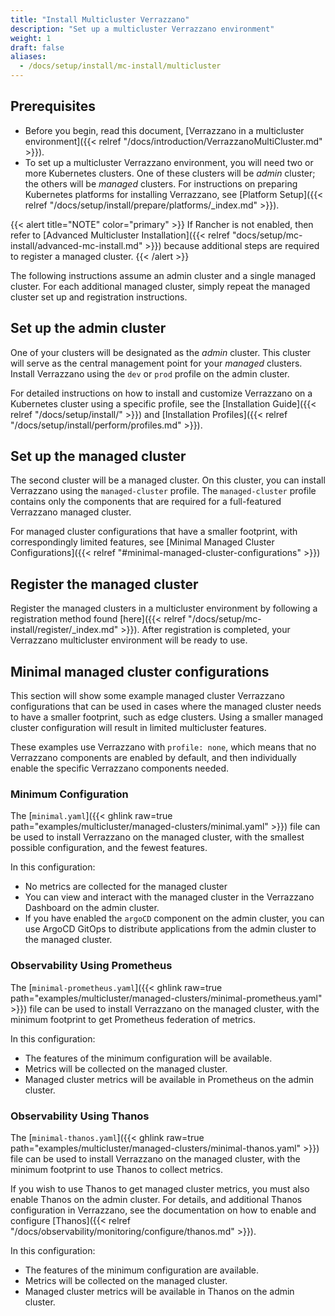 ```yaml
---
title: "Install Multicluster Verrazzano"
description: "Set up a multicluster Verrazzano environment"
weight: 1
draft: false
aliases:
  - /docs/setup/install/mc-install/multicluster
---
```


## Prerequisites

- Before you begin, read this document, [Verrazzano in a multicluster environment]({{< relref "/docs/introduction/VerrazzanoMultiCluster.md" >}}).
- To set up a multicluster Verrazzano environment, you will need two or more Kubernetes clusters. One of these clusters
will be *admin* cluster; the others will be *managed* clusters. For instructions on preparing Kubernetes platforms for installing Verrazzano, see [Platform Setup]({{< relref "/docs/setup/install/prepare/platforms/_index.md" >}}).

{{< alert title="NOTE" color="primary" >}}
If Rancher is not enabled, then refer to [Advanced Multicluster Installation]({{< relref "docs/setup/mc-install/advanced-mc-install.md" >}})
because additional steps are required to register a managed cluster.
{{< /alert >}}

The following instructions assume an admin cluster and a single managed cluster. For each additional managed
cluster, simply repeat the managed cluster set up and registration instructions.

## Set up the admin cluster

One of your clusters will be designated as the *admin* cluster. This cluster will serve as the central management point for your *managed* clusters.
Install Verrazzano using the `dev` or `prod` profile on the admin cluster.

For detailed instructions on how to install and customize Verrazzano on a Kubernetes cluster using a specific profile,
see the [Installation Guide]({{< relref "/docs/setup/install/" >}}) and [Installation Profiles]({{< relref "/docs/setup/install/perform/profiles.md" >}}).

## Set up the managed cluster

The second cluster will be a managed cluster. On this cluster, you can install Verrazzano using the `managed-cluster` profile.
The `managed-cluster` profile contains only the components that are required for a full-featured Verrazzano managed cluster. 

For managed cluster configurations that have a smaller footprint, with correspondingly limited features, see
[Minimal Managed Cluster Configurations]({{< relref "#minimal-managed-cluster-configurations" >}})

## Register the managed cluster

Register the managed clusters in a multicluster environment by following a registration method found [here]({{< relref "/docs/setup/mc-install/register/_index.md" >}}).
After registration is completed, your Verrazzano multicluster environment will be ready to use.

## Minimal managed cluster configurations

This section will show some example managed cluster Verrazzano configurations that can be used in cases where the managed cluster
needs to have a smaller footprint, such as edge clusters. Using a smaller managed cluster configuration will result in
limited multicluster features.

These examples use Verrazzano with `profile: none`, which means that no Verrazzano components are enabled by default, and 
then individually enable the specific Verrazzano components needed.  

### Minimum Configuration

The [`minimal.yaml`]({{< ghlink raw=true path="examples/multicluster/managed-clusters/minimal.yaml" >}})
file can be used to install Verrazzano on the managed cluster, with the smallest possible configuration, and the fewest features.

In this configuration:
- No metrics are collected for the managed cluster
- You can view and interact with the managed cluster in the Verrazzano Dashboard on the admin cluster.
- If you have enabled the `argoCD` component on the admin cluster, you can use ArgoCD GitOps to distribute applications from the admin cluster to the managed cluster.

### Observability Using Prometheus

The [`minimal-prometheus.yaml`]({{< ghlink raw=true path="examples/multicluster/managed-clusters/minimal-prometheus.yaml" >}})
file can be used to install Verrazzano on the managed cluster, with the minimum footprint to get Prometheus federation of metrics.

In this configuration:
- The features of the minimum configuration will be available.
- Metrics will be collected on the managed cluster.
- Managed cluster metrics will be available in Prometheus on the admin cluster.

### Observability Using Thanos
The [`minimal-thanos.yaml`]({{< ghlink raw=true path="examples/multicluster/managed-clusters/minimal-thanos.yaml" >}})
file can be used to install Verrazzano on the managed cluster, with the minimum footprint to use Thanos to collect metrics.

If you wish to use Thanos to get managed cluster metrics, you must also enable Thanos on the admin cluster. For details,
and additional Thanos configuration in Verrazzano, see the documentation on how to enable and configure [Thanos]({{< relref "/docs/observability/monitoring/configure/thanos.md" >}}).

In this configuration:
- The features of the minimum configuration are available.
- Metrics will be collected on the managed cluster.
- Managed cluster metrics will be available in Thanos on the admin cluster.

